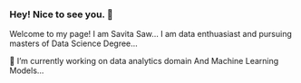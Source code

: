 ### Hey! Nice to see you. 👋

Welcome to my page! I am Savita Saw… I am data enthuasiast and pursuing masters of Data Science Degree…



🔭 I’m currently working on data analytics domain And Machine Learning Models…
